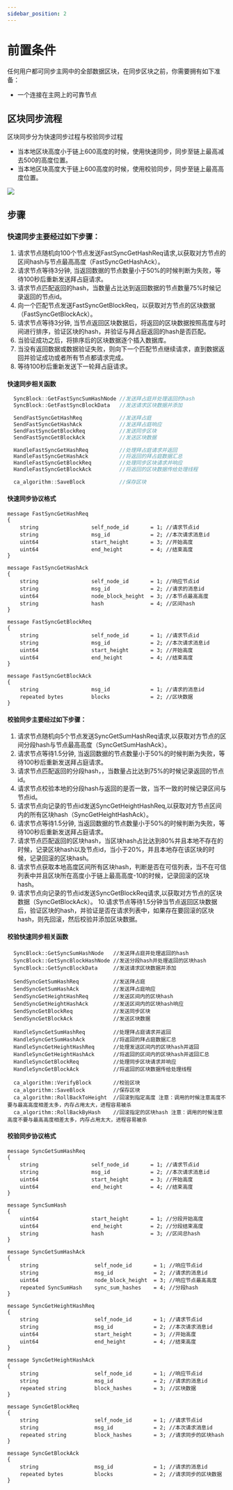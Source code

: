 ```yaml
---
sidebar_position: 2
---
```


# 前置条件   

  任何用户都可同步主网中的全部数据区块，在同步区块之前，你需要拥有如下准备：
  
  * 一个连接在主网上的可靠节点

## 区块同步流程

  区块同步分为快速同步过程与校验同步过程
  
  * 当本地区块高度小于链上600高度的时候，使用快速同步，同步至链上最高减去500的高度位置。
  * 当本地区块高度大于链上600高度的时候，使用校验同步，同步至链上最高高度位置。
  
  ![](./sync.drawio.png)

## 步骤

### 快速同步主要经过如下步骤：

1. 请求节点随机向100个节点发送FastSyncGetHashReq请求,以获取对方节点的区间hash与节点最高高度（FastSyncGetHashAck）。
2. 请求节点等待3分钟, 当返回数据的节点数量小于50%的时候判断为失败，等待100秒后重新发送拜占庭请求。
3. 请求节点匹配返回的hash，当数量占比达到返回数据的节点数量75%时候记录返回的节点id。
4. 向一个匹配节点发送FastSyncGetBlockReq，以获取对方节点的区块数据（FastSyncGetBlockAck）。
5. 请求节点等待3分钟, 当节点返回区块数据后，将返回的区块数据按照高度与时间进行排序，验证区块的hash，并验证与拜占庭返回的hash是否匹配。
6. 当验证成功之后，将排序后的区块数据逐个插入数据库。
7. 当没有返回数据或数据验证失败，则向下一个匹配节点继续请求，直到数据返回并验证成功或者所有节点都请求完成。
8. 等待100秒后重新发送下一轮拜占庭请求。

#### 快速同步相关函数

```cpp
  SyncBlock::GetFastSyncSumHashNode //发送拜占庭并处理返回的hash
  SyncBlock::GetFastSyncBlockData   //发送请求区块数据并添加

  SendFastSyncGetHashReq            //发送拜占庭
  SendFastSyncGetHashAck            //发送拜占庭响应
  SendFastSyncGetBlockReq           //发送同步区块
  SendFastSyncGetBlockAck           //发送区块数据

  HandleFastSyncGetHashReq          //处理拜占庭请求并返回
  HandleFastSyncGetHashAck          //将返回的拜占庭数据汇总
  HandleFastSyncGetBlockReq         //处理同步区块请求并响应
  HandleFastSyncGetBlockAck         //将返回的区块数据传给处理线程

  ca_algorithm::SaveBlock           //保存区块
```
  
#### 快速同步协议格式
```
message FastSyncGetHashReq
{
    string                 self_node_id       = 1; //请求节点id
    string                 msg_id             = 2; //本次请求消息id
    uint64                 start_height       = 3; //开始高度
    uint64                 end_height         = 4; //结束高度
}

message FastSyncGetHashAck
{
    string                 self_node_id       = 1; //响应节点id
    string                 msg_id             = 2; //请求的消息id
    uint64                 node_block_height  = 3; //本节点最高高度
    string                 hash               = 4; //区间hash
}

message FastSyncGetBlockReq
{
    string                 self_node_id       = 1; //请求节点id
    string                 msg_id             = 2; //本次请求消息id
    uint64                 start_height       = 3; //开始高度
    uint64                 end_height         = 4; //结束高度
}

message FastSyncGetBlockAck
{
    string                 msg_id             = 1; //请求的消息id
    repeated bytes         blocks             = 2; //区块数据
}
```

#### 校验同步主要经过如下步骤：

1. 请求节点随机向5个节点发送SyncGetSumHashReq请求,以获取对方节点的区间分段hash与节点最高高度（SyncGetSumHashAck）。
2. 请求节点等待1.5分钟, 当返回数据的节点数量小于50%的时候判断为失败，等待100秒后重新发送拜占庭请求。
3. 请求节点匹配返回的分段hash，，当数量占比达到75%的时候记录返回的节点id。
4. 请求节点校验本地的分段hash与返回的是否一致，当不一致的时候记录区间与节点id。
5. 请求节点向记录的节点id发送SyncGetHeightHashReq,以获取对方节点区间内的所有区块hash（SyncGetHeightHashAck）。
6. 请求节点等待1.5分钟, 当返回数据的节点数量小于50%的时候判断为失败，等待100秒后重新发送拜占庭请求。
7. 请求节点匹配返回的区块hash，当区块hash占比达到80%并且本地不存在的时候，记录区块hash以及节点id，当小于20%，并且本地存在该区块的时候，记录回滚的区块hash。
8. 请求节点获取本地高度区间所有区块hash，判断是否在可信列表，当不在可信列表中并且区块所在高度小于链上最高高度-10的时候，记录回滚的区块hash。
9. 请求节点向记录的节点id发送SyncGetBlockReq请求,以获取对方节点的区块数据（SyncGetBlockAck）。
10.请求节点等待1.5分钟当节点返回区块数据后，验证区块的hash，并验证是否在请求列表中，如果存在要回滚的区块hash，则先回滚，然后校验并添加区块数据。

#### 校验快速同步相关函数
```
  SyncBlock::GetSyncSumHashNode   //发送拜占庭并处理返回的hash
  SyncBlock::GetSyncBlockHashNode //发送分段hash并处理返回的区块hash
  SyncBlock::GetSyncBlockData     //发送请求区块数据并添加

  SendSyncGetSumHashReq           //发送拜占庭
  SendSyncGetSumHashAck           //发送拜占庭响应
  SendSyncGetHeightHashReq        //发送区间内的区块hash
  SendSyncGetHeightHashAck        //发送区间内的区块hash响应
  SendSyncGetBlockReq             //发送同步区块
  SendSyncGetBlockAck             //发送区块数据

  HandleSyncGetSumHashReq         //处理拜占庭请求并返回
  HandleSyncGetSumHashAck         //将返回的拜占庭数据汇总
  HandleSyncGetHeightHashReq      //处理发送区间内的区块hash并返回
  HandleSyncGetHeightHashAck      //将返回的区间内的区块hash并返回汇总
  HandleSyncGetBlockReq           //处理同步区块请求并响应
  HandleSyncGetBlockAck           //将返回的区块数据传给处理线程

  ca_algorithm::VerifyBlock       //校验区块
  ca_algorithm::SaveBlock         //保存区块
  ca_algorithm::RollBackToHeight  //回滚到指定高度 注意：调用的时候注意高度不要与最高高度相差太多，内存占用太大，进程容易被杀
  ca_algorithm::RollBackByHash    //回滚指定的区块hash 注意：调用的时候注意高度不要与最高高度相差太多，内存占用太大，进程容易被杀
```

#### 校验同步协议格式
```
message SyncGetSumHashReq
{
    string                 self_node_id       = 1; //请求节点id
    string                 msg_id             = 2; //本次请求消息id
    uint64                 start_height       = 3; //开始高度
    uint64                 end_height         = 4; //结束高度
}

message SyncSumHash
{
    uint64                 start_height       = 1; //分段开始高度
    uint64                 end_height         = 2; //分段结束高度
    string                 hash               = 3; //区间总hash
}

message SyncGetSumHashAck
{
    string                  self_node_id       = 1; //响应节点id
    string                  msg_id             = 2; //请求的消息id
    uint64                  node_block_height  = 3; //响应节点最高高度
    repeated SyncSumHash    sync_sum_hashes    = 4; //分段hash
}

message SyncGetHeightHashReq
{
    string                  self_node_id       = 1; //请求节点id
    string                  msg_id             = 2; //本次请求消息id
    uint64                  start_height       = 3; //开始高度
    uint64                  end_height         = 4; //结束高度
}

message SyncGetHeightHashAck
{
    string                  self_node_id       = 1; //响应节点id
    string                  msg_id             = 2; //请求的消息id
    repeated string         block_hashes       = 3; //区块数据
}

message SyncGetBlockReq
{
    string                  self_node_id       = 1; //请求节点id
    string                  msg_id             = 2; //本次请求消息id
    repeated string         block_hashes       = 3; //请求同步的区块hash
}

message SyncGetBlockAck
{
    string                  msg_id             = 1; //请求的消息id
    repeated bytes          blocks             = 2; //请求同步的区块数据
}

```